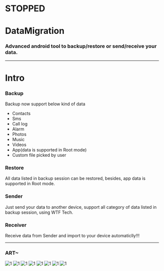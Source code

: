 # STOPPED

# DataMigration
### Advanced android tool to backup/restore or send/receive your data.

----------

# Intro
### Backup
Backup now support below kind of data
- Contacts
- Sms
- Call log
- Alarm
- Photos
- Music
- Videos
- App(data is supported in Root mode)
- Custom file picked by user

### Restore
All data listed in backup session can be restored, besides, app data is supported in Root mode.

### Sender
Just send your data to another device, support all category of data listed in backup session, using WTF Tech.

### Receiver
Receive data from Sender and import to your device automaticlly!!!

----------

### ART~

![1](art/Screenshots/1.png)
![1](art/Screenshots/2.png)
![1](art/Screenshots/3.png)
![1](art/Screenshots/4.png)
![1](art/Screenshots/5.png)
![1](art/Screenshots/6.png)
![1](art/Screenshots/7.png)
![1](art/Screenshots/8.png)